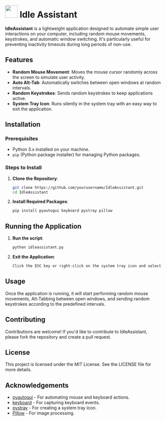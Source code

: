# <img src='https://raw.githubusercontent.com/kevinjanbarluado2/idle-assistant/main/icon.ico' width="40" height="40" /> Idle Assistant

**IdleAssistant** is a lightweight application designed to automate simple user interactions on your computer, including random mouse movements, keystrokes, and automatic window switching. It's particularly useful for preventing inactivity timeouts during long periods of non-use.

## Features

- **Random Mouse Movement**: Moves the mouse cursor randomly across the screen to simulate user activity.
- **Auto Alt-Tab**: Automatically switches between open windows at random intervals.
- **Random Keystrokes**: Sends random keystrokes to keep applications active.
- **System Tray Icon**: Runs silently in the system tray with an easy way to exit the application.

## Installation

### Prerequisites

- Python 3.x installed on your machine.
- `pip` (Python package installer) for managing Python packages.

### Steps to Install

1. **Clone the Repository**:
   ```bash
   git clone https://github.com/yourusername/IdleAssistant.git
   cd IdleAssistant
   
3. **Install Required Packages**:
   ```bash
   pip install pyautogui keyboard pystray pillow

## Running the Application

1. **Run the script**:
   ```bash
   python idleassistant.py

2. **Exit the Application**:
   ```bash
   Click the ESC key or right-click on the system tray icon and select Exit.

## Usage
Once the application is running, it will start performing random mouse movements, Alt-Tabbing between open windows, and sending random keystrokes according to the predefined intervals.

## Contributing
Contributions are welcome! If you'd like to contribute to IdleAssistant, please fork the repository and create a pull request.

## License
This project is licensed under the MIT License. See the LICENSE file for more details.

## Acknowledgements
- [pyautogui](https://pyautogui.readthedocs.io/en/latest/) - For automating mouse and keyboard actions.
- [keyboard](https://keyboard.readthedocs.io/en/latest/) - For capturing keyboard events.
- [pystray](https://pystray.readthedocs.io/en/latest/) - For creating a system tray icon.
- [Pillow](https://python-pillow.org/) - For image processing.
   
